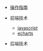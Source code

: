 * [操作指南](guide)

* 前端技术
    * [javascript](01/javascript/) 
    * [echarts](01/echarts/)
     
* 后端技术